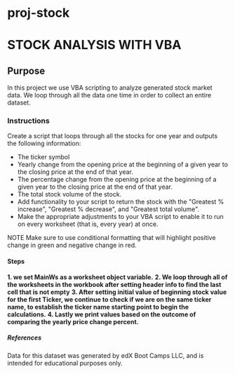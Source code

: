 # proj-stock

# STOCK ANALYSIS WITH VBA 

## Purpose 
In this project we use VBA scripting to analyze generated stock market data. We loop through all the data one time in order to collect an entire dataset. 

### Instructions

Create a script that loops through all the stocks for one year and outputs the following information:
- The ticker symbol
- Yearly change from the opening price at the beginning of a given year to the closing price at the end of that year.
- The percentage change from the opening price at the beginning of a given year to the closing price at the end of that year.
- The total stock volume of the stock.
- Add functionality to your script to return the stock with the "Greatest % increase", "Greatest % decrease", and "Greatest total volume".
- Make the appropriate adjustments to your VBA script to enable it to run on every worksheet (that is, every year) at once.

NOTE
Make sure to use conditional formatting that will highlight positive change in green and negative change in red.


#### Steps 
**1. we set MainWs as a worksheet object variable.**
**2. We loop through all of the worksheets in the workbook after setting header info to find the last cell that is not empty**
**3. After setting initial value of beginning stock value for the first Ticker, we continue to check if we are on the same ticker name, to establish the ticker name starting point to begin the calculations.**
**4. Lastly we print values based on the outcome of comparing the yearly price change percent.**

##### References
Data for this dataset was generated by edX Boot Camps LLC, and is intended for educational purposes only.


